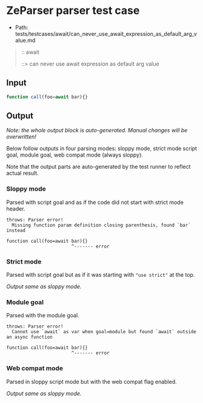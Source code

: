 # ZeParser parser test case

- Path: tests/testcases/await/can_never_use_await_expression_as_default_arg_value.md

> :: await
>
> ::> can never use await expression as default arg value

## Input

`````js
function call(foo=await bar){}
`````

## Output

_Note: the whole output block is auto-generated. Manual changes will be overwritten!_

Below follow outputs in four parsing modes: sloppy mode, strict mode script goal, module goal, web compat mode (always sloppy).

Note that the output parts are auto-generated by the test runner to reflect actual result.

### Sloppy mode

Parsed with script goal and as if the code did not start with strict mode header.

`````
throws: Parser error!
  Missing function param definition closing parenthesis, found `bar` instead

function call(foo=await bar){}
                        ^------- error
`````

### Strict mode

Parsed with script goal but as if it was starting with `"use strict"` at the top.

_Output same as sloppy mode._

### Module goal

Parsed with the module goal.

`````
throws: Parser error!
  Cannot use `await` as var when goal=module but found `await` outside an async function

function call(foo=await bar){}
                        ^------- error
`````


### Web compat mode

Parsed in sloppy script mode but with the web compat flag enabled.

_Output same as sloppy mode._
